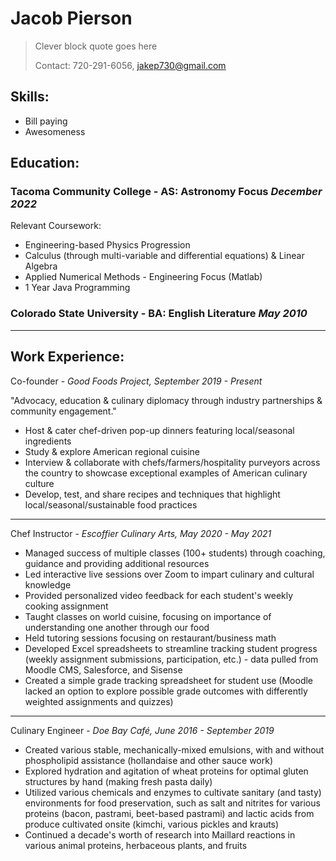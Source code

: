 # Jacob Pierson #
> Clever block quote goes here
> 
> Contact: 720-291-6056, jakep730@gmail.com  



## Skills: ##
- Bill paying 
- Awesomeness

## Education:  ##

### Tacoma Community College - AS: Astronomy Focus *December 2022*  ###

Relevant Coursework:
- Engineering-based Physics Progression 
- Calculus (through multi-variable and differential equations) & Linear Algebra 
- Applied Numerical Methods - Engineering Focus (Matlab) 
- 1 Year Java Programming

### Colorado State University - BA: English Literature *May 2010* ###
---
## Work Experience: ##

Co-founder - *Good Foods Project, September 2019 - Present*

"Advocacy, education & culinary diplomacy through industry partnerships & community engagement."
- Host & cater chef-driven pop-up dinners featuring local/seasonal ingredients
- Study & explore American regional cuisine
- Interview & collaborate with chefs/farmers/hospitality purveyors across the country to showcase exceptional examples of American culinary culture
- Develop, test, and share recipes and techniques that highlight local/seasonal/sustainable food practices
---
Chef Instructor - *Escoffier Culinary Arts, May 2020 - May 2021* 

- Managed success of multiple classes (100+ students) through coaching, guidance and providing additional resources
- Led interactive live sessions over Zoom to impart culinary and cultural knowledge
- Provided personalized video feedback for each student's weekly cooking assignment
- Taught classes on world cuisine, focusing on importance of understanding one another through our food
- Held tutoring sessions focusing on restaurant/business math
- Developed Excel spreadsheets to streamline tracking student progress (weekly assignment submissions, participation, etc.) - data pulled from Moodle CMS, Salesforce, and Sisense
- Created a simple grade tracking spreadsheet for student use (Moodle lacked an option to explore possible grade outcomes with differently weighted assignments and quizzes)
---
Culinary Engineer - *Doe Bay Café, June 2016 - September 2019*

- Created various stable, mechanically-mixed emulsions, with and without phospholipid assistance (hollandaise and other sauce work)
- Explored hydration and agitation of wheat proteins for optimal gluten structures by hand (making fresh pasta daily)
- Utilized various chemicals and enzymes to cultivate sanitary (and tasty) environments for food preservation, such as salt and nitrites for various proteins (bacon, pastrami, beet-based pastrami) and lactic acids from produce cultivated onsite (kimchi, various pickles and krauts)
- Continued a decade's worth of research into Maillard reactions in various animal proteins, herbaceous plants, and fruits

